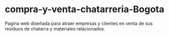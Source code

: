 # compra-y-venta-chatarreria-Bogota
Pagina web diseñada para atraer empresas y clientes en venta de sus residuos de chatarra y materiales relacionados.
